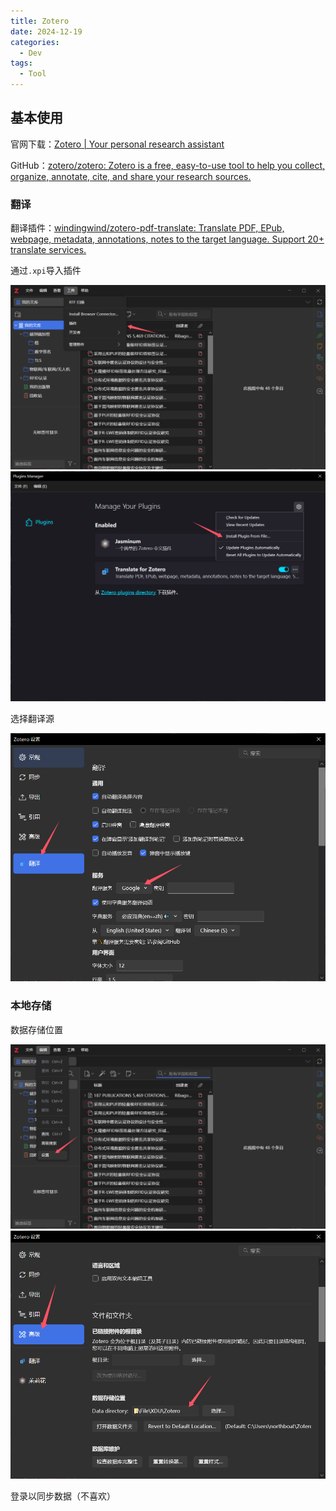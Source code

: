 ```yaml
---
title: Zotero
date: 2024-12-19
categories:
  - Dev
tags:
  - Tool
---
```


## 基本使用

官网下载：[Zotero | Your personal research assistant](https://www.zotero.org/)

GitHub：[zotero/zotero: Zotero is a free, easy-to-use tool to help you collect, organize, annotate, cite, and share your research sources.](https://github.com/zotero/zotero)

### 翻译

翻译插件：[windingwind/zotero-pdf-translate: Translate PDF, EPub, webpage, metadata, annotations, notes to the target language. Support 20+ translate services.](https://github.com/windingwind/zotero-pdf-translate)

通过`.xpi`导入插件

<img src="./assets/image-20241219210303781.png">

<img src="./assets/image-20241219210407134.png">

选择翻译源

<img src="./assets/image-20241220000506715.png">

### 本地存储

数据存储位置

<img src="./assets/image-20241219210717006.png">

<img src="./assets/image-20241219210759511.png">

登录以同步数据（不喜欢）